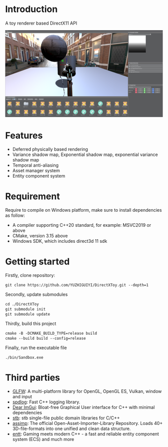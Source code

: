 # Introduction
A toy renderer based DirectX11 API

![Snapshot](./data/snapshot/Snapshot1.png)

# Features
- Deferred physically based rendering
- Variance shadow map, Exponential shadow map, exponential variance shadow map
- Temporal anti-aliasing
- Asset manager system
- Entity component system

# Requirement 
Require to compile on Windows platform, make sure to install dependencies as follow:
- A compiler supporting C++20 standard, for example: MSVC2019 or above
- CMake, version 3.15 above
- Windows SDK, which includes direct3d 11 sdk

# Getting started
Firstly, clone repository:
```shell
git clone https://github.com/YUZHIGUIYI/DirectXToy.git --depth=1
```
Secondly, update submodules
```shell
cd ./DirectXToy
git submodule init
git submodule update
```
Thirdly, build this project
```shell
cmake -B -DCMAKE_BUILD_TYPE=release build
cmake --build build --config=release
```
Finally, run the executable file
```shell
./bin/Sandbox.exe
```

# Third parties
- [GLFW](https://github.com/glfw/glfw): A multi-platform library for OpenGL, OpenGL ES, Vulkan, window and input
- [spdlog](https://github.com/gabime/spdlog): Fast C++ logging library.
- [Dear ImGui](https://github.com/ocornut/imgui): Bloat-free Graphical User interface for C++ with minimal dependencies
- [stb](https://github.com/nothings/stb): stb single-file public domain libraries for C/C++
- [assimp](https://github.com/assimp/assimp): The official Open-Asset-Importer-Library Repository. Loads 40+ 3D-file-formats into one unified and clean data structure.
- [entt](https://github.com/skypjack/entt): Gaming meets modern C++ - a fast and reliable entity component system (ECS) and much more